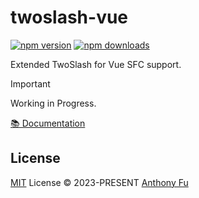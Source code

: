 # twoslash-vue

[![npm version][npm-version-src]][npm-version-href]
[![npm downloads][npm-downloads-src]][npm-downloads-href]

Extended TwoSlash for Vue SFC support.

> [!IMPORTANT]
> Working in Progress.

[📚 Documentation](https://twoslash.netlify.app/packages/vue)

## License

[MIT](./LICENSE) License © 2023-PRESENT [Anthony Fu](https://github.com/antfu)

<!-- Badges -->

[npm-version-src]: https://img.shields.io/npm/v/twoslash-vue?style=flat&colorA=080f12&colorB=1fa669
[npm-version-href]: https://npmjs.com/package/twoslash-vue
[npm-downloads-src]: https://img.shields.io/npm/dm/twoslash-vue?style=flat&colorA=080f12&colorB=1fa669
[npm-downloads-href]: https://npmjs.com/package/twoslash-vue
